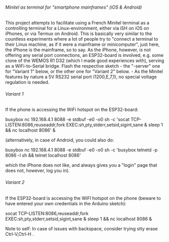 ###### Minitel as terminal for "smartphone mainframes" (iOS & Android)

This project attempts to facilitate using a French Minitel terminal as a controlling terminal for a Linux-environment, either via iSH on iOS on iPhones, or via Termux on Android. This is basically very similar to the countless experiments where a lot of people try to "connect a terminal to their Linux machine, as if it were a mainframe or minicomputer", just here, the iPhone is the mainframe, so to say. As the iPhone, however, is not offering any serial port connections, an ESP32-board is involved, e.g. some clone of the WEMOS R1 D32 (which I made good experiences with), serving as a WiFi-to-Serial bridge. Flash the respective sketch - the "-server" one for "Variant 1" below, or the other one for "Variant 2" below. - As the Minitel features by nature a 5V RS232 serial port (1200,E,7,1), no special voltage regulation is needed.


###### Variant 1

If the phone is accessing the WiFi hotspot on the ESP32-board:

busybox nc 192.168.4.1 8088 -e stdbuf -e0 -o0 sh -c 'socat TCP-LISTEN:8086,reuseaddr,fork EXEC:sh,pty,stderr,setsid,sigint,sane & sleep 1 && nc localhost 8086' &

(alternatively, in case of Android, you could also do:

busybox nc 192.168.4.1 8088 -e stdbuf -e0 -o0 sh -c 'busybox telnetd -p 8086 -l sh && telnet localhost 8086' 

which the iPhone does not like, and always gives you a "login" page that does not, however, log you in).


###### Variant 2

If the ESP32-board is accessing the WiFI hotspot on the phone (beware to have entered your own credentials in the Arduino sketch):

socat TCP-LISTEN:8086,reuseaddr,fork EXEC:sh,pty,stderr,setsid,sigint,sane & sleep 1 && nc localhost 8086 &



Note to self: In case of issues with backspace, consider trying stty erase Ctrl-V,Ctrl-H .
